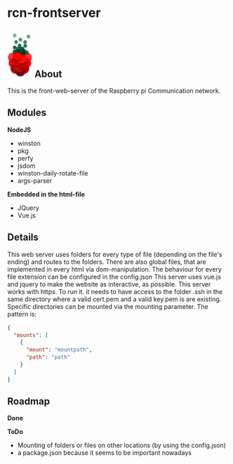 rcn-frontserver
====
<img src="https://raw.githubusercontent.com/Trivernis/rcn-frontserver/develop/res/img/RCN-Logo.png" height="100px" width="auto"></img>
About
----
This is the front-web-server of the Raspberry pi Communication network.

Modules
----
**NodeJS**
-   winston
-   pkg
-   perfy
-   jsdom
-   winston-daily-rotate-file
-   args-parser

**Embedded in the html-file**
-   JQuery
-   Vue.js

Details
----
This web server uses folders for every type of file (depending on the file's ending) and routes to the folders. There are also global files, that are implemented in every html via dom-manipulation. The behaviour for every file extension can be configured in the config.json This server uses vue.js and jquery to make the website as interactive, as possible. This server works with https. To run it. it needs to have access to the folder .ssh in the same directory where a valid cert.pem and a valid key.pem is are existing. Specific directories can be mounted via the mounting parameter. The pattern is:
``` json
{
  "mounts": [
    {
      "mount": "mountpath",
      "path": "path"
    }
  ]
}
```

Roadmap
----
**Done**

**ToDo**
-   Mounting of folders or files on other locations (by using the config.json)
-   a package.json because it seems to be important nowadays
